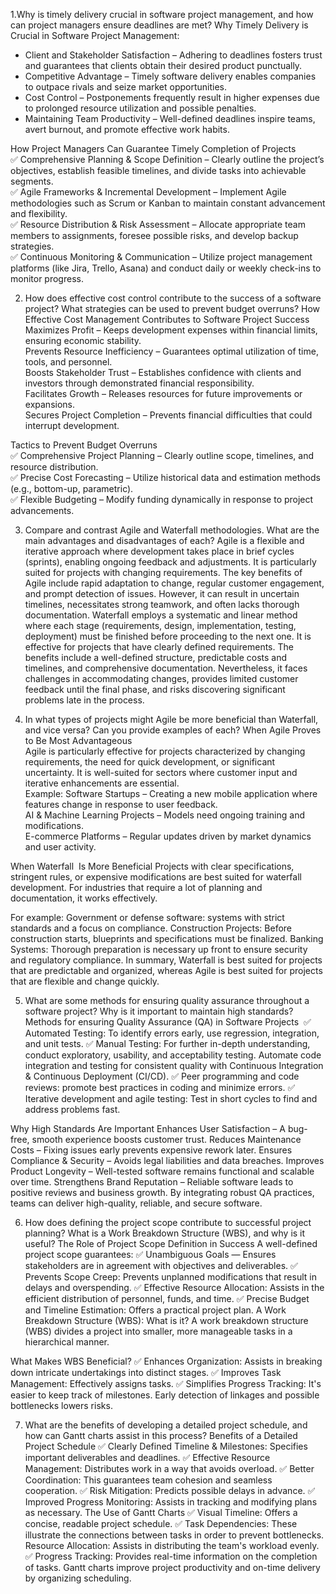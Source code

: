 1.Why is timely delivery crucial in software project management, and how can project managers ensure deadlines are met?
 Why Timely Delivery is Crucial in Software Project Management:
- Client and Stakeholder Satisfaction – Adhering to deadlines fosters trust and guarantees that clients obtain their desired product punctually.  
- Competitive Advantage – Timely software delivery enables companies to outpace rivals and seize market opportunities.  
- Cost Control – Postponements frequently result in higher expenses due to prolonged resource utilization and possible penalties.  
- Maintaining Team Productivity – Well-defined deadlines inspire teams, avert burnout, and promote effective work habits.
  
 How Project Managers Can Guarantee Timely Completion of Projects  
✅ Comprehensive Planning & Scope Definition – Clearly outline the project’s objectives, establish feasible timelines, and divide tasks into achievable segments.  
✅ Agile Frameworks & Incremental Development – Implement Agile methodologies such as Scrum or Kanban to maintain constant advancement and flexibility.  
✅ Resource Distribution & Risk Assessment – Allocate appropriate team members to assignments, foresee possible risks, and develop backup strategies.  
✅ Continuous Monitoring & Communication – Utilize project management platforms (like Jira, Trello, Asana) and conduct daily or weekly check-ins to monitor progress.  

2. How does effective cost control contribute to the success of a software project? What strategies can be used to prevent budget overruns?
How Effective Cost Management Contributes to Software Project Success  
Maximizes Profit – Keeps development expenses within financial limits, ensuring economic stability.  
Prevents Resource Inefficiency – Guarantees optimal utilization of time, tools, and personnel.  
Boosts Stakeholder Trust – Establishes confidence with clients and investors through demonstrated financial responsibility.  
Facilitates Growth – Releases resources for future improvements or expansions.  
Secures Project Completion – Prevents financial difficulties that could interrupt development.  

Tactics to Prevent Budget Overruns  
✅ Comprehensive Project Planning – Clearly outline scope, timelines, and resource distribution.  
✅ Precise Cost Forecasting – Utilize historical data and estimation methods (e.g., bottom-up, parametric).  
✅ Flexible Budgeting – Modify funding dynamically in response to project advancements.

3. Compare and contrast Agile and Waterfall methodologies. What are the main advantages and disadvantages of each?
Agile is a flexible and iterative approach where development takes place in brief cycles (sprints), enabling ongoing feedback and adjustments. It is particularly suited for projects with changing requirements. The key benefits of Agile include rapid adaptation to change, regular customer engagement, and prompt detection of issues. However, it can result in uncertain timelines, necessitates strong teamwork, and often lacks thorough documentation.
Waterfall employs a systematic and linear method where each stage (requirements, design, implementation, testing, deployment) must be finished before proceeding to the next one. It is effective for projects that have clearly defined requirements. The benefits include
a well-defined structure, predictable costs and timelines, and comprehensive documentation.
Nevertheless, it faces challenges in accommodating changes, provides limited customer feedback until the final phase, and risks
 discovering significant problems late in the process.

4. In what types of projects might Agile be more beneficial than Waterfall, and vice versa? Can you provide examples of each?
When Agile Proves to Be Most Advantageous  
Agile is particularly effective for projects characterized by changing requirements, the need for quick development, or significant uncertainty. It is well-suited for sectors where customer input and iterative enhancements are essential.  
Example:
Software Startups – Creating a new mobile application where features change in response to user feedback.  
AI & Machine Learning Projects – Models need ongoing training and modifications.  
E-commerce Platforms – Regular updates driven by market dynamics and user activity.

When Waterfall  Is More Beneficial
Projects with clear specifications, stringent rules, or expensive modifications are best suited for waterfall development. For industries that require a lot of planning and documentation, it works effectively.

For example:
Government or defense software: systems with strict standards and a focus on compliance.
Construction Projects: Before construction starts, blueprints and specifications must be finalized.
Banking Systems: Thorough preparation is necessary up front to ensure security and regulatory compliance.
In summary, Waterfall is best suited for projects that are predictable and organized, whereas Agile is best suited for projects that are flexible and change quickly.

5. What are some methods for ensuring quality assurance throughout a software project? Why is it important to maintain high standards?
   Methods for ensuring Quality Assurance (QA) in Software Projects 
✅ Automated Testing: To identify errors early, use regression, integration, and unit tests.
✅ Manual Testing: For further in-depth understanding, conduct exploratory, usability, and acceptability testing.
Automate code integration and testing for consistent quality with Continuous Integration & Continuous Deployment (CI/CD).
✅ Peer programming and code reviews: promote best practices in coding and minimize errors.
✅ Iterative development and agile testing: Test in short cycles to find and address problems fast.

Why High Standards Are Important
Enhances User Satisfaction – A bug-free, smooth experience boosts customer trust.
Reduces Maintenance Costs – Fixing issues early prevents expensive rework later.
Ensures Compliance & Security – Avoids legal liabilities and data breaches.
Improves Product Longevity – Well-tested software remains functional and scalable over time.
Strengthens Brand Reputation – Reliable software leads to positive reviews and business growth.
By integrating robust QA practices, teams can deliver high-quality, reliable, and secure software.

6. How does defining the project scope contribute to successful project planning? What is a Work Breakdown Structure (WBS), and why is it useful?
The Role of Project Scope Definition in Success
A well-defined project scope guarantees: ✅ Unambiguous Goals — Ensures stakeholders are in agreement with objectives and deliverables.
✅ Prevents Scope Creep: Prevents unplanned modifications that result in delays and overspending.
✅ Effective Resource Allocation: Assists in the efficient distribution of personnel, funds, and time.
✅ Precise Budget and Timeline Estimation: Offers a practical project plan.
A Work Breakdown Structure (WBS): What is it?
A work breakdown structure (WBS) divides a project into smaller, more manageable tasks in a hierarchical manner.

What Makes WBS Beneficial?
✅ Enhances Organization: Assists in breaking down intricate undertakings into distinct stages.
✅ Improves Task Management: Effectively assigns tasks.
✅ Simplifies Progress Tracking: It's easier to keep track of milestones.
Early detection of linkages and possible bottlenecks lowers risks.

7. What are the benefits of developing a detailed project schedule, and how can Gantt charts assist in this process?
Benefits of a Detailed Project Schedule
✅ Clearly Defined Timeline & Milestones: Specifies important deliverables and deadlines.
✅ Effective Resource Management: Distributes work in a way that avoids overload.
✅ Better Coordination: This guarantees team cohesion and seamless cooperation.
✅ Risk Mitigation: Predicts possible delays in advance.
✅ Improved Progress Monitoring: Assists in tracking and modifying plans as necessary.
The Use of Gantt Charts
✅ Visual Timeline: Offers a concise, readable project schedule.
✅ Task Dependencies: These illustrate the connections between tasks in order to prevent bottlenecks.
Resource Allocation: Assists in distributing the team's workload evenly.
✅ Progress Tracking: Provides real-time information on the completion of tasks.
Gantt charts improve project productivity and on-time delivery by organizing scheduling.


   
